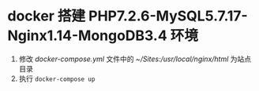 # docker 搭建 PHP7.2.6-MySQL5.7.17-Nginx1.14-MongoDB3.4 环境

1. 修改 *docker-compose.yml* 文件中的 *~/Sites:/usr/local/nginx/html* 为站点目录
2. 执行 `docker-compose up`

